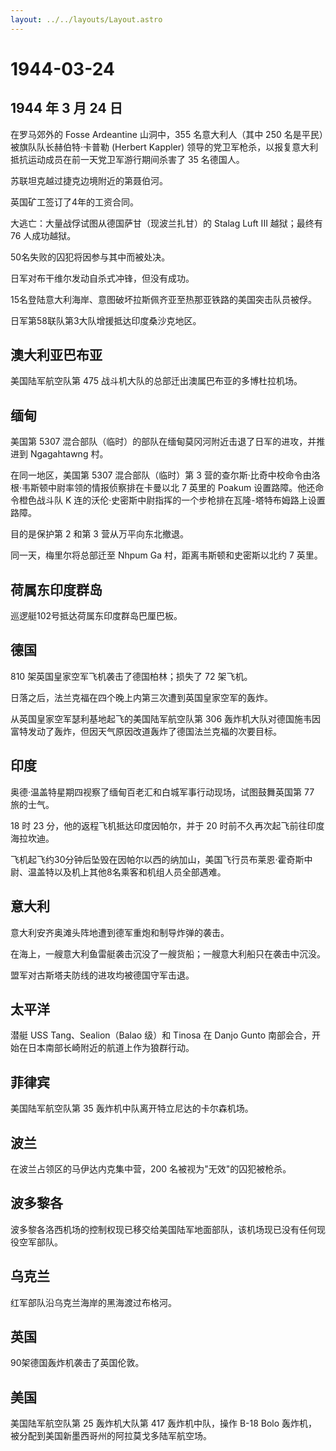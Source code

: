 ```yaml
---
layout: ../../layouts/Layout.astro
---
```


# 1944-03-24

## 1944 年 3 月 24 日

在罗马郊外的 Fosse Ardeantine 山洞中，355 名意大利人（其中 250
名是平民）被旗队队长赫伯特·卡普勒 (Herbert Kappler)
领导的党卫军枪杀，以报复意大利抵抗运动成员在前一天党卫军游行期间杀害了
35 名德国人。

苏联坦克越过捷克边境附近的第聂伯河。

英国矿工签订了4年的工资合同。

大逃亡：大量战俘试图从德国萨甘（现波兰扎甘）的 Stalag Luft III
越狱；最终有 76 人成功越狱。

50名失败的囚犯将因参与其中而被处决。

日军对布干维尔发动自杀式冲锋，但没有成功。

15名登陆意大利海岸、意图破坏拉斯佩齐亚至热那亚铁路的美国突击队员被俘。

日军第58联队第3大队增援抵达印度桑沙克地区。

## 澳大利亚巴布亚

美国陆军航空队第 475 战斗机大队的总部迁出澳属巴布亚的多博杜拉机场。

## 缅甸

美国第 5307
混合部队（临时）的部队在缅甸莫冈河附近击退了日军的进攻，并推进到
Ngagahtawng 村。

在同一地区，美国第 5307 混合部队（临时）第 3
营的查尔斯·比奇中校命令由洛根·韦斯顿中尉率领的情报侦察排在卡曼以北 7
英里的 Poakum 设置路障。他还命令橙色战斗队 K
连的沃伦·史密斯中尉指挥的一个步枪排在瓦隆-塔特布姆路上设置路障。

目的是保护第 2 和第 3 营从万平向东北撤退。

同一天，梅里尔将总部迁至 Nhpum Ga 村，距离韦斯顿和史密斯以北约 7 英里。

## 荷属东印度群岛

巡逻艇102号抵达荷属东印度群岛巴厘巴板。

## 德国

810 架英国皇家空军飞机袭击了德国柏林；损失了 72 架飞机。

日落之后，法兰克福在四个晚上内第三次遭到英国皇家空军的轰炸。

从英国皇家空军瑟利基地起飞的美国陆军航空队第 306
轰炸机大队对德国施韦因富特发动了轰炸，但因天气原因改道轰炸了德国法兰克福的次要目标。

## 印度

奥德·温盖特星期四视察了缅甸百老汇和白城军事行动现场，试图鼓舞英国第 77
旅的士气。

18 时 23 分，他的返程飞机抵达印度因帕尔，并于 20
时前不久再次起飞前往印度海拉坎迪。

飞机起飞约30分钟后坠毁在因帕尔以西的纳加山，美国飞行员布莱恩·霍奇斯中尉、温盖特以及机上其他8名乘客和机组人员全部遇难。

## 意大利

意大利安齐奥滩头阵地遭到德军重炮和制导炸弹的袭击。

在海上，一艘意大利鱼雷艇袭击沉没了一艘货船；一艘意大利船只在袭击中沉没。

盟军对古斯塔夫防线的进攻均被德国守军击退。

## 太平洋

潜艇 USS Tang、Sealion（Balao 级）和 Tinosa 在 Danjo Gunto
南部会合，开始在日本南部长崎附近的航道上作为狼群行动。

## 菲律宾

美国陆军航空队第 35 轰炸机中队离开特立尼达的卡尔森机场。

## 波兰

在波兰占领区的马伊达内克集中营，200 名被视为"无效"的囚犯被枪杀。

## 波多黎各

波多黎各洛西机场的控制权现已移交给美国陆军地面部队，该机场现已没有任何现役空军部队。

## 乌克兰

红军部队沿乌克兰海岸的黑海渡过布格河。

## 英国

90架德国轰炸机袭击了英国伦敦。

## 美国

美国陆军航空队第 25 轰炸机大队第 417 轰炸机中队，操作 B-18 Bolo
轰炸机，被分配到美国新墨西哥州的阿拉莫戈多陆军航空场。